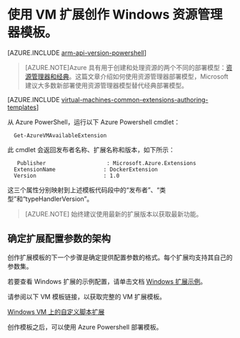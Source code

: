 <!-- ARM: tested -->

<properties
   pageTitle="使用 Windows VM 扩展创作模板 | Azure"
   description="详细了解如何为 Windows VM 使用扩展创建 Azure 资源管理器模板"
   services="virtual-machines-windows"
   documentationCenter=""
   authors="kundanap"
   manager="timlt"
   editor=""
   tags="azure-resource-manager"/>

<tags
   ms.service="virtual-machines-windows"
   ms.date="03/29/2016"
   wacn.date="06/29/2016"/>

# 使用 VM 扩展创作 Windows 资源管理器模板。

[AZURE.INCLUDE [arm-api-version-powershell](../includes/arm-api-version-powershell.md)]

> [AZURE.NOTE]Azure 具有用于创建和处理资源的两个不同的部署模型：[资源管理器和经典](/documentation/articles/resource-manager-deployment-model)。这篇文章介绍如何使用资源管理器部署模型，Microsoft 建议大多数新部署使用资源管理器模型替代经典部署模型。

[AZURE.INCLUDE [virtual-machines-common-extensions-authoring-templates](../includes/virtual-machines-common-extensions-authoring-templates.md)]

从 Azure PowerShell，运行以下 Azure Powershell cmdlet：

      Get-AzureVMAvailableExtension

此 cmdlet 会返回发布者名称、扩展名称和版本，如下所示：

       Publisher                   : Microsoft.Azure.Extensions  
      ExtensionName               : DockerExtension
      Version                     : 1.0

这三个属性分别映射到上述模板代码段中的“发布者”、“类型”和“typeHandlerVersion”。

>[AZURE.NOTE] 始终建议使用最新的扩展版本以获取最新功能。

## 确定扩展配置参数的架构

创作扩展模板的下一个步骤是确定提供配置参数的格式。每个扩展均支持其自己的参数集。

若要查看 Windows 扩展的示例配置，请单击文档 [Windows 扩展示例](/documentation/articles/virtual-machines-windows-extensions-configuration-samples)。

请参阅以下 VM 模板链接，以获取完整的 VM 扩展模板。

[Windows VM 上的自定义脚本扩展](https://github.com/Azure/azure-quickstart-templates/blob/b1908e74259da56a92800cace97350af1f1fc32b/201-list-storage-keys-windows-vm/azuredeploy.json/)

创作模板之后，可以使用 Azure Powershell 部署模板。

<!---HONumber=79-->